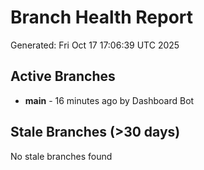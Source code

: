 # Branch Health Report
Generated: Fri Oct 17 17:06:39 UTC 2025

## Active Branches
- **main** - 16 minutes ago by Dashboard Bot

## Stale Branches (>30 days)
No stale branches found
